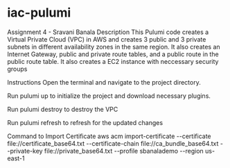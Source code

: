 # iac-pulumi
Assignment 4 - Sravani Banala
Description
This Pulumi code creates a Virtual Private Cloud (VPC) in AWS and creates 3 public and 3 private subnets in different availability zones in the same region. It also creates an Internet Gateway, public and private route tables, and a public route in the public route table. It also creates a EC2 instance with neccessary security groups

Instructions
Open the terminal and navigate to the project directory.

Run pulumi up to initialize the project and download necessary plugins.

Run pulumi destroy to destroy the VPC

Run pulumi refresh to refresh for the updated changes

Command to Import Certificate 
aws acm import-certificate --certificate file://certificate_base64.txt --certificate-chain file://ca_bundle_base64.txt --private-key file://private_base64.txt --profile sbanalademo --region us-east-1